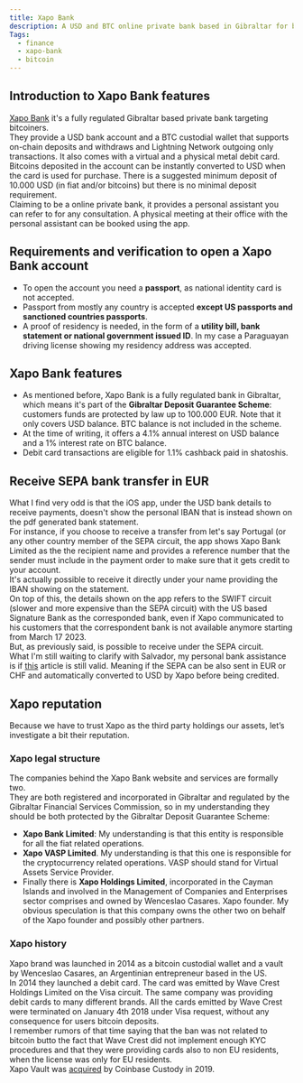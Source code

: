 ```yaml
---
title: Xapo Bank
description: A USD and BTC online private bank based in Gibraltar for bitcoiners.
Tags:
  - finance
  - xapo-bank
  - bitcoin
---
```

## Introduction to Xapo Bank features  
[Xapo Bank](https://xapobank.com) it's a fully regulated Gibraltar based private bank targeting bitcoiners.  
They provide a USD bank account and a BTC custodial wallet that supports on-chain deposits and withdraws and Lightning Network outgoing only transactions. 
It also comes with a virtual and a physical metal debit card. Bitcoins deposited in the account can be instantly converted to USD when the card is used for purchase. 
There is a suggested minimum deposit of 10.000 USD (in fiat and/or bitcoins) but there is no minimal deposit requirement.  
Claiming to be a online private bank, it provides a personal assistant you can refer to for any consultation. A physical meeting at their office with the personal assistant can be booked using the app.  

## Requirements and verification to open a Xapo Bank account  
- To open the account you need a **passport**, as national identity card is not accepted.  
- Passport from mostly any country is accepted **except US passports and sanctioned countries passports**. 
- A proof of residency is needed, in the form of a **utility bill, bank statement or national government issued ID**. In my case a Paraguayan driving license showing my residency address was accepted. 

## Xapo Bank features
- As mentioned before, Xapo Bank is a fully regulated bank in Gibraltar, which means it's part of the **Gibraltar Deposit Guarantee Scheme**: customers funds are protected by law up to 100.000 EUR. Note that it only covers USD balance. BTC balance is not included in the scheme.  
- At the time of writing, it offers a 4.1% annual interest on USD balance and a 1% interest rate on BTC balance.  
- Debit card transactions are eligible for 1.1% cashback paid in shatoshis.  

## Receive SEPA bank transfer in EUR
What I find very odd is that the iOS app, under the USD bank details to receive payments, doesn't show the personal IBAN that is instead shown on the pdf generated bank statement.  
For instance, if you choose to receive a transfer from let's say Portugal (or any other country member of the SEPA circuit, the app shows Xapo Bank Limited as the the recipient name and provides a reference number that the sender must include in the payment order to make sure that it gets credit to your account.  
It's actually possible to receive it directly under your name providing the IBAN showing on the statement.  
On top of this, the details shown on the app refers to the SWIFT circuit (slower and more expensive than the SEPA circuit) with the US based Signature Bank as the corresponded bank, even if Xapo communicated to his customers that the correspondent bank is not available anymore starting from March 17 2023.  
But, as previously said, is possible to receive under the SEPA circuit.  
What I'm still waiting to clarify with Salvador, my personal bank assistance is if [this](https://customersupport.xapo.com/en_us/how-do-multi-currency-transactions-work-in-the-xapo-app-Hk78CIjM5) article is still valid. Meaning if the SEPA can be also sent in EUR or CHF and automatically converted to USD by Xapo before being credited.

## Xapo reputation
Because we have to trust Xapo as the third party holdings our assets, let’s investigate a bit their reputation. 

### Xapo legal structure  
The companies behind the Xapo Bank website and services are formally two.  
They are both registered and incorporated in Gibraltar and regulated by the Gibraltar Financial Services Commission, so in my understanding they should be both protected by the Gibraltar Deposit Guarantee Scheme:  
- **Xapo Bank Limited**: My understanding is that this entity is responsible for all the fiat related operations.  
- **Xapo VASP Limited**. My understanding is that this one is responsible for the cryptocurrency related operations.  VASP should stand for Virtual Assets Service Provider.
- Finally there is **Xapo Holdings Limited**, incorporated in the Cayman Islands and involved in the Management of Companies and Enterprises sector comprises and owned by Wenceslao Casares. Xapo founder. My obvious speculation is that this company owns the other two on behalf of the Xapo founder and possibly other partners. 

### Xapo history
Xapo brand was launched in 2014 as a bitcoin custodial wallet and a vault by Wenceslao Casares, an Argentinian entrepreneur based in the US.  
In 2014 they launched a debit card.  The card was emitted by Wave Crest Holdings Limited on the Visa circuit. The same company was providing debit cards to many different brands. 
All the cards emitted by Wave Crest were terminated on January 4th 2018 under Visa request, without any consequence for users bitcoin deposits.   
I remember rumors of that time saying that the ban was not related to bitcoin butto the fact that Wave Crest did not implement enough KYC procedures and that they were providing cards also to non EU residents, when the license was only for EU residents.  
Xapo Vault was [acquired](https://www.coinbase.com/blog/coinbase-custody-acquires-xapos-institutional-business-becoming-the-worlds) by Coinbase Custody in 2019.  


